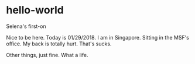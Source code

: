 # hello-world
Selena's first-on

Nice to be here. Today is 01/29/2018. I am in Singapore.
Sitting in the MSF's office. 
My back is totally hurt. That's sucks.

Other things, just fine. What a life.
